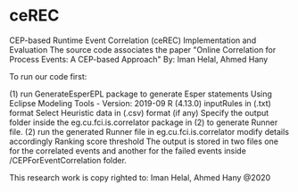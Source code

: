 # ceREC
CEP-based Runtime Event Correlation (ceREC) Implementation and Evaluation
The source code associates the paper "Online Correlation for Process Events: A CEP-based Approach" By: Iman Helal, Ahmed Hany

To run our code first:

(1) run GenerateEsperEPL package to generate Esper statements 
    Using Eclipse Modeling Tools - Version: 2019-09 R (4.13.0)
    inputRules in (.txt) format
    Select Heuristic data in (.csv) format (if any)
Specify the output folder inside the eg.cu.fci.is.correlator package in (2) to generate Runner file.
(2) run the generated Runner file in eg.cu.fci.is.correlator modify details accordingly
   Ranking score threshold
The output is stored in two files one for the correlated events and another for the failed events inside /CEPForEventCorrelation folder.

This research work is copy righted to: Iman Helal, Ahmed Hany @2020
